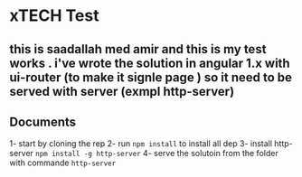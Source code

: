xTECH Test
===================


this is saadallah med amir and this is my test works . i've wrote the solution in angular 1.x with ui-router (to make it signle page ) so it need to be served with server (exmpl http-server)  
----------


Documents
-------------

1- start by cloning the rep
2- run ```npm install``` to install all dep
3- install http-server ```npm install -g http-server```
4- serve the solutoin from the folder with commande `http-server`
